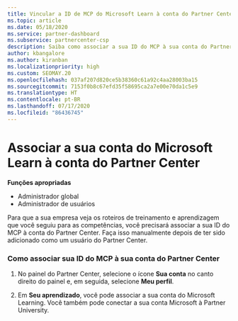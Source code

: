 ```yaml
---
title: Vincular a ID de MCP do Microsoft Learn à conta do Partner Center
ms.topic: article
ms.date: 05/18/2020
ms.service: partner-dashboard
ms.subservice: partnercenter-csp
description: Saiba como associar a sua ID do MCP à sua conta do Partner Center para que a sua empresa possa ver os roteiros de treinamento e de aprendizagem que você seguiu para as competências.
author: kbangalore
ms.author: kiranban
ms.localizationpriority: high
ms.custom: SEOMAY.20
ms.openlocfilehash: 037af207d820ce5b38360c61a92c4aa28003ba15
ms.sourcegitcommit: 7153f0b8c67efd35f58695ca2a7e00e70da1c5e9
ms.translationtype: HT
ms.contentlocale: pt-BR
ms.lasthandoff: 07/17/2020
ms.locfileid: "86436745"
---
```

# <a name="associate-your-microsoft-learn-account-to-your-partner-center-account"></a>Associar a sua conta do Microsoft Learn à conta do Partner Center

**Funções apropriadas**

- Administrador global
- Administrador de usuários

Para que a sua empresa veja os roteiros de treinamento e aprendizagem que você seguiu para as competências, você precisará associar a sua ID do MCP à conta do Partner Center. Faça isso manualmente depois de ter sido adicionado como um usuário do Partner Center.

### <a name="how-to-associate-your-mcp-id-to-your-partner-center-account"></a>Como associar sua ID do MCP à sua conta do Partner Center

1. No painel do Partner Center, selecione o ícone **Sua conta** no canto direito do painel e, em seguida, selecione **Meu perfil**.

2. Em **Seu aprendizado**, você pode associar a sua conta do Microsoft Learning. Você também pode conectar a sua conta Microsoft à Partner University.
